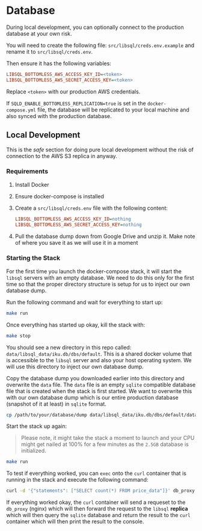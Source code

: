 # Database

During local development, you can optionally connect to the production database at your own risk.

You will need to create the following file: `src/libsql/creds.env.example` and rename it to `src/libsql/creds.env`.

Then ensure it has the following variables:

```ini
LIBSQL_BOTTOMLESS_AWS_ACCESS_KEY_ID=<token>
LIBSQL_BOTTOMLESS_AWS_SECRET_ACCESS_KEY=<token>
```

Replace `<token>` with our production AWS credentials.

If `SQLD_ENABLE_BOTTOMLESS_REPLICATION=true` is set in the `docker-compose.yml` file, the database will be replicated to your local machine and also synced with the production database.

## Local Development

This is the *safe* section for doing pure local development without the risk of connection to the AWS S3 replica in anyway.

### Requirements

1. Install Docker
2. Ensure docker-compose is installed
3. Create a `src/libsql/creds.env` file with the following content:

    ```ini
    LIBSQL_BOTTOMLESS_AWS_ACCESS_KEY_ID=nothing
    LIBSQL_BOTTOMLESS_AWS_SECRET_ACCESS_KEY=nothing
    ```

4. Pull the database dump down from Google Drive and unzip it. Make note of where you save it as we will use it in a moment

### Starting the Stack

For the first time you launch the docker-compose stack, it will start the `libsql` servers with an empty database. We need to do this only for the first time so that the proper directory structure is setup for us to inject our own database dump.

Run the following command and wait for everything to start up:

```bash
make run
```

Once everything has started up okay, kill the stack with:

```bash
make stop
```

You should see a new directory in this repo called: `data/libsql_data/iku.db/dbs/default`. This is a shared docker volume that is accessible to the `libsql` server and also your host operating system. We will use this directory to inject our own database dump.

Copy the database dump you downloaded earlier into this directory and overwrite the `data` file. The `data` file is an empty `sqlite` compatible database file that is created when the stack is first started. We want to overwrite this with our own database dump which is our entire production database (snapshot of it at least) in `sqlite` format.

```bash
cp /path/to/your/database/dump data/libsql_data/iku.db/dbs/default/data
```

Start the stack up again:

> Please note, it might take the stack a moment to launch and your CPU might get nailed at 100% for a few minutes as the `2.5GB` database is initialized.

```bash
make run
```

To test if everything worked, you can `exec` onto the `curl` container that is running in the stack and execute the following command:

```bash
curl -d '{"statements": ["SELECT count(*) FROM price_data"]}' db_proxy:8080
```

If everything worked okay, the `curl` container will send a requeset to the `db_proxy` (nginx) which will then forward the request to the `libsql` **replica** which will then query the `sqlite` database and return the result to the `curl` container which will then print the result to the console.
